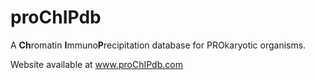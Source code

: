 # proChIPdb
A <b>Ch</b>romatin <b>I</b>mmuno<b>P</b>recipitation database for </b>PRO</b>karyotic organisms.

Website available at www.proChIPdb.com
